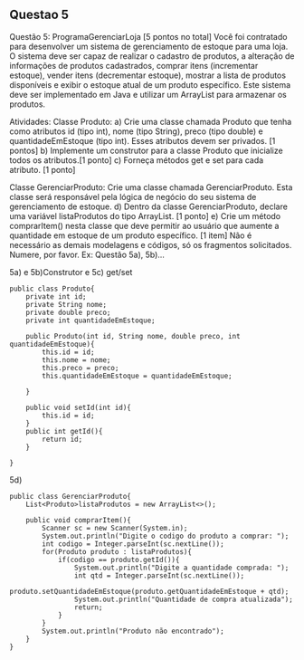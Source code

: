 ## Questao 5
Questão 5: ProgramaGerenciarLoja [5 pontos no total]
Você foi contratado para desenvolver um sistema de gerenciamento de estoque para uma loja. O sistema deve ser capaz de realizar o cadastro de produtos, a alteração de informações de produtos cadastrados, comprar itens (incrementar estoque), vender itens (decrementar estoque), mostrar a lista de produtos disponíveis e exibir o estoque atual de um produto específico. Este sistema deve ser implementado em Java e utilizar um ArrayList<Produto> para armazenar os produtos.

Atividades:
Classe Produto:
a)	Crie uma classe chamada Produto que tenha como atributos id (tipo int), nome (tipo String), preco (tipo double) e quantidadeEmEstoque (tipo int). Esses atributos devem ser privados. [1 pontos]
b)	Implemente um construtor para a classe Produto que inicialize todos os atributos.[1 ponto]
c)	Forneça métodos get e set para cada atributo. [1 ponto]

Classe GerenciarProduto:
Crie uma classe chamada GerenciarProduto. Esta classe será responsável pela lógica de negócio do seu sistema de gerenciamento de estoque.
d)	Dentro da classe GerenciarProduto, declare uma variável listaProdutos do tipo ArrayList<Produto>. [1 ponto]
e)	Crie um método comprarItem() nesta classe que deve permitir ao usuário que aumente a quantidade em estoque de um produto específico. [1 item] 
Não é necessário as demais modelagens e códigos, só os fragmentos solicitados. Numere, por favor. Ex: Questão 5a), 5b)...

5a) e 5b)Construtor e 5c) get/set
```
public class Produto{
    private int id;
    private String nome;
    private double preco;
    private int quantidadeEmEstoque;
    
    public Produto(int id, String nome, double preco, int quantidadeEmEstoque){
        this.id = id;
        this.nome = nome;
        this.preco = preco;
        this.quantidadeEmEstoque = quantidadeEmEstoque;

    }

    public void setId(int id){
        this.id = id;
    }
    public int getId(){
        return id;
    }

}
```

5d) 
```
public class GerenciarProduto{
    List<Produto>listaProdutos = new ArrayList<>();

    public void comprarItem(){
        Scanner sc = new Scanner(System.in);
        System.out.println("Digite o codigo do produto a comprar: ");
        int codigo = Integer.parseInt(sc.nextLine());
        for(Produto produto : listaProdutos){
            if(codigo == produto.getId()){
                System.out.println("Digite a quantidade comprada: ");
                int qtd = Integer.parseInt(sc.nextLine());
                produto.setQuantidadeEmEstoque(produto.getQuantidadeEmEstoque + qtd);
                System.out.println("Quantidade de compra atualizada");
                return;
            }
        }
        System.out.println("Produto não encontrado");
    }
}
```